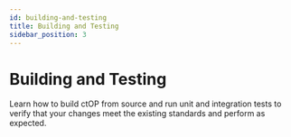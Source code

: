 ```yaml
---
id: building-and-testing
title: Building and Testing
sidebar_position: 3
---
```


# Building and Testing

Learn how to build ctOP from source and run unit and integration tests to verify that your changes meet the existing standards and perform as expected.
